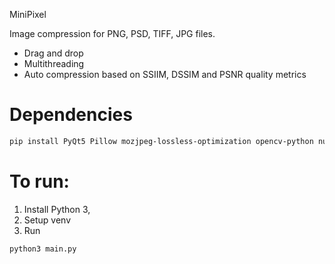 MiniPixel

Image compression for PNG, PSD, TIFF, JPG files.

- Drag and drop
- Multithreading
- Auto compression based on SSIIM, DSSIM and PSNR quality metrics

# Dependencies
```bash
pip install PyQt5 Pillow mozjpeg-lossless-optimization opencv-python numpy psd-tools
```

# To run:
1. Install Python 3,
2. Setup venv
3. Run 

```bash
python3 main.py
```